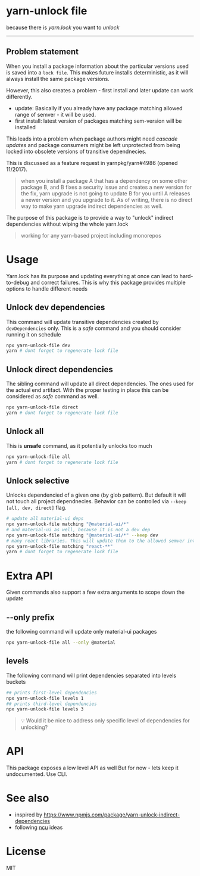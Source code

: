 # yarn-unlock file
because there is _yarn.lock_ you want to _unlock_

---

## Problem statement
When you install a package information about the particular versions used is saved into a `lock file`.
This makes future installs deterministic, as it will always install the same package versions.

However, this also creates a problem - first install and later update can work differently.
- update: Basically if you already have any package matching allowed range of semver - it will be used.
- first install: latest version of packages matching sem-version will be installed

This leads into a problem when package authors might need _cascade updates_ and package consumers might be left
unprotected from being locked into obsolete versions of transitive dependnecies.

This is discussed as a feature request in yarnpkg/yarn#4986 (opened 11/2017).
> when you install a package A that has a dependency on some other package B,
and B fixes a security issue and creates a new version for the fix,
yarn upgrade is not going to update B for you
until A releases a newer version and you upgrade to it.
As of writing, there is no direct way to make yarn upgrade indirect dependencies as well.

The purpose of this package is to provide a way to "unlock" indirect dependencies without wiping the whole yarn.lock

> working for any yarn-based project including monorepos

# Usage
Yarn.lock has its purpose and updating everything at once can lead to hard-to-debug and correct failures.
This is why this package provides multiple options to handle different needs

## Unlock dev dependencies
This command will update transitive dependencies created by `devDependencies` only.
This is a _safe_ command and you should consider running it on schedule
```bash
npx yarn-unlock-file dev
yarn # dont forget to regenerate lock file
```

## Unlock direct dependencies
The sibling command will update all direct dependencies. The ones used for the actual end artifact.
With the proper testing in place this can be considered as _safe_ command as well.
```bash
npx yarn-unlock-file direct
yarn # dont forget to regenerate lock file
```

## Unlock all
This is __unsafe__ command, as it potentially unlocks too much
```bash
npx yarn-unlock-file all
yarn # dont forget to regenerate lock file
```
## Unlock selective
Unlocks dependencied of a given one (by glob pattern).
But default it will not touch all project dependnecies. Behavior can be controlled via `--keep [all, dev, direct]` flag.
```bash
# update all material-ui deps
npx yarn-unlock-file matching "@material-ui/*"
# and material-ui as well, because it is not a dev dep 
npx yarn-unlock-file matching "@material-ui/*" --keep dev
# many react libraries. This will update them to the allowed semver interval
npx yarn-unlock-file matching "react-**"
yarn # dont forget to regenerate lock file
```

# Extra API
Given commands also support a few extra arguments to scope down the update
## --only prefix
the following command will update only material-ui packages
```bash
npx yarn-unlock-file all --only @material
```

## levels
The following command will print dependencies separated into levels buckets
```bash
## prints first-level dependencies 
npx yarn-unlock-file levels 1
## prints third-level dependencies 
npx yarn-unlock-file levels 3
```
> 💡 Would it be nice to address only specific level of dependencies for unlocking?

# API 
This package exposes a low level API as well
But for now - lets keep it undocumented. Use CLI.

# See also
- inspired by https://www.npmjs.com/package/yarn-unlock-indirect-dependencies
- following [ncu](https://github.com/raineorshine/npm-check-updates) ideas

# License
MIT
